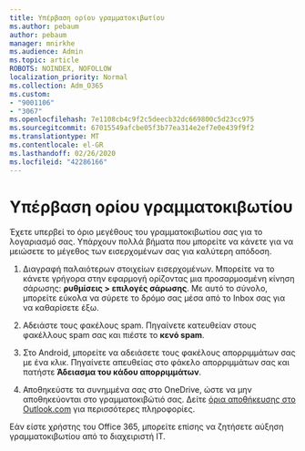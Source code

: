 ```yaml
---
title: Υπέρβαση ορίου γραμματοκιβωτίου
ms.author: pebaum
author: pebaum
manager: mnirkhe
ms.audience: Admin
ms.topic: article
ROBOTS: NOINDEX, NOFOLLOW
localization_priority: Normal
ms.collection: Adm_O365
ms.custom:
- "9001106"
- "3067"
ms.openlocfilehash: 7e1108cb4c9f2c5deecb32dc669800c5d23cc975
ms.sourcegitcommit: 67015549afcbe05f3b77ea314e2ef7e0e439f9f2
ms.translationtype: MT
ms.contentlocale: el-GR
ms.lasthandoff: 02/26/2020
ms.locfileid: "42286166"
---
```

# <a name="mailbox-quota-exceeded"></a>Υπέρβαση ορίου γραμματοκιβωτίου

Έχετε υπερβεί το όριο μεγέθους του γραμματοκιβωτίου σας για το λογαριασμό σας. Υπάρχουν πολλά βήματα που μπορείτε να κάνετε για να μειώσετε το μέγεθος των εισερχομένων σας για καλύτερη απόδοση.

1. Διαγραφή παλαιότερων στοιχείων εισερχομένων. Μπορείτε να το κάνετε γρήγορα στην εφαρμογή ορίζοντας μια προσαρμοσμένη κίνηση σάρωσης: **ρυθμίσεις > επιλογές σάρωσης**. Με αυτό το σύνολο, μπορείτε εύκολα να σύρετε το δρόμο σας μέσα από το Inbox σας για να καθαρίσετε έξω.

2. Αδειάστε τους φακέλους spam. Πηγαίνετε κατευθείαν στους φακέλλους spam σας και πιέστε το **κενό spam**.

3. Στο Android, μπορείτε να αδειάσετε τους φακέλους απορριμμάτων σας με ένα κλικ. Πηγαίνετε απευθείας στο φάκελο απορριμμάτων σας και πατήστε **Άδειασμα του κάδου απορριμμάτων**. 

4. Αποθηκεύστε τα συνημμένα σας στο OneDrive, ώστε να μην αποθηκεύονται στο γραμματοκιβώτιό σας. Δείτε [όρια αποθήκευσης στο Outlook.com](https://support.office.com/article/storage-limits-in-outlook-com-7ac99134-69e5-4619-ac0b-2d313bba5e9e) για περισσότερες πληροφορίες. 

Εάν είστε χρήστης του Office 365, μπορείτε επίσης να ζητήσετε αύξηση γραμματοκιβωτίου από το διαχειριστή IT.